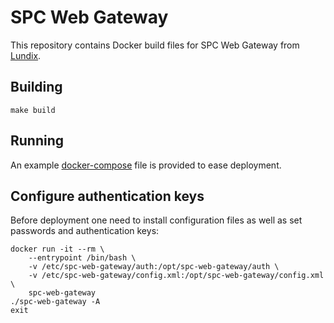 # SPC Web Gateway

This repository contains Docker build files for SPC Web Gateway from [Lundix](http://www.lundix.se/).

## Building

    make build

## Running

An example [docker-compose](https://docs.docker.com/compose/) file is provided to ease deployment.

## Configure authentication keys

Before deployment one need to install configuration files as well as set passwords and authentication keys:

    docker run -it --rm \
        --entrypoint /bin/bash \
        -v /etc/spc-web-gateway/auth:/opt/spc-web-gateway/auth \
        -v /etc/spc-web-gateway/config.xml:/opt/spc-web-gateway/config.xml \
        spc-web-gateway
    ./spc-web-gateway -A
    exit
